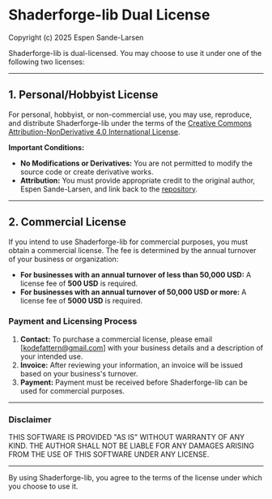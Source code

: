 # Shaderforge-lib Dual License

Copyright (c) 2025 Espen Sande-Larsen

Shaderforge-lib is dual-licensed. You may choose to use it under one of the following two licenses:

---

## 1. Personal/Hobbyist License

For personal, hobbyist, or non-commercial use, you may use, reproduce, and distribute Shaderforge-lib under the terms of the [Creative Commons Attribution-NonDerivative 4.0 International License](https://creativecommons.org/licenses/by-nd/4.0/).

**Important Conditions:**
- **No Modifications or Derivatives:** You are not permitted to modify the source code or create derivative works.
- **Attribution:** You must provide appropriate credit to the original author, Espen Sande-Larsen, and link back to the [repository](https://github.com/drcircuit/shaderforge-lib).

---

## 2. Commercial License

If you intend to use Shaderforge-lib for commercial purposes, you must obtain a commercial license. The fee is determined by the annual turnover of your business or organization:

- **For businesses with an annual turnover of less than 50,000 USD:** A license fee of **500 USD** is required.
- **For businesses with an annual turnover of 50,000 USD or more:** A license fee of **5000 USD** is required.

### Payment and Licensing Process

1. **Contact:** To purchase a commercial license, please email [kodefattern@gmail.com] with your business details and a description of your intended use.
2. **Invoice:** After reviewing your information, an invoice will be issued based on your business's turnover.
3. **Payment:** Payment must be received before Shaderforge-lib can be used for commercial purposes.

---

### Disclaimer

THIS SOFTWARE IS PROVIDED "AS IS" WITHOUT WARRANTY OF ANY KIND. THE AUTHOR SHALL NOT BE LIABLE FOR ANY DAMAGES ARISING FROM THE USE OF THIS SOFTWARE UNDER ANY LICENSE.

---

By using Shaderforge-lib, you agree to the terms of the license under which you choose to use it.
